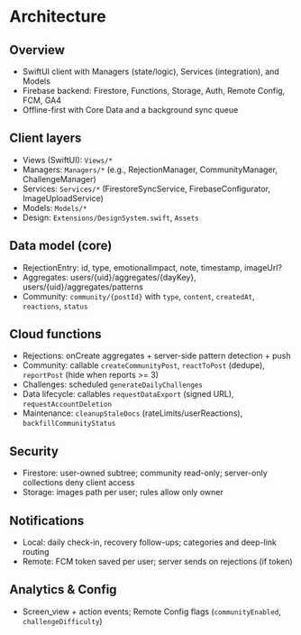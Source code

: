# Architecture

## Overview
- SwiftUI client with Managers (state/logic), Services (integration), and Models
- Firebase backend: Firestore, Functions, Storage, Auth, Remote Config, FCM, GA4
- Offline-first with Core Data and a background sync queue

## Client layers
- Views (SwiftUI): `Views/*`
- Managers: `Managers/*` (e.g., RejectionManager, CommunityManager, ChallengeManager)
- Services: `Services/*` (FirestoreSyncService, FirebaseConfigurator, ImageUploadService)
- Models: `Models/*`
- Design: `Extensions/DesignSystem.swift`, `Assets`

## Data model (core)
- RejectionEntry: id, type, emotionalImpact, note, timestamp, imageUrl?
- Aggregates: users/{uid}/aggregates/{dayKey}, users/{uid}/aggregates/patterns
- Community: `community/{postId}` with `type`, `content`, `createdAt`, `reactions`, `status`

## Cloud functions
- Rejections: onCreate aggregates + server-side pattern detection + push
- Community: callable `createCommunityPost`, `reactToPost` (dedupe), `reportPost` (hide when reports >= 3)
- Challenges: scheduled `generateDailyChallenges`
- Data lifecycle: callables `requestDataExport` (signed URL), `requestAccountDeletion`
- Maintenance: `cleanupStaleDocs` (rateLimits/userReactions), `backfillCommunityStatus`

## Security
- Firestore: user-owned subtree; community read-only; server-only collections deny client access
- Storage: images path per user; rules allow only owner

## Notifications
- Local: daily check-in, recovery follow-ups; categories and deep-link routing
- Remote: FCM token saved per user; server sends on rejections (if token)

## Analytics & Config
- Screen_view + action events; Remote Config flags (`communityEnabled`, `challengeDifficulty`)